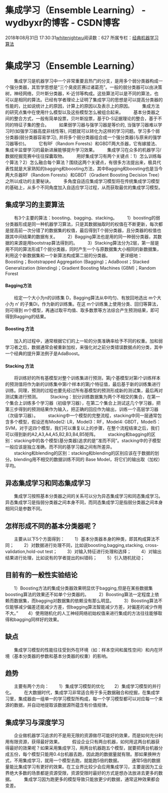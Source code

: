 # 集成学习（Ensemble Learning） - wydbyxr的博客 - CSDN博客
2018年08月31日 17:30:31[whitenightwu](https://me.csdn.net/wydbyxr)阅读数：627
所属专栏：[经典机器学习算法](https://blog.csdn.net/column/details/28812.html)
# 集成学习（Ensemble Learning）
　　集成学习是机器学习中一个非常重要且热门的分支，是用多个弱分类器构成一个强分类器，其哲学思想是“三个臭皮匠赛过诸葛亮”。一般的弱分类器可以由决策树，神经网络，贝叶斯分类器，K-近邻等构成。这些算法可以是不同的算法，也可以是相同的算法。已经有学者理论上证明了集成学习的思想是可以提高分类器的性能的，比如说统计上的原因，计算上的原因以及表示上的原因。 
　　集成方法的研究点集中在使用什么模型以及这些模型怎么被组合起来。 
　　基本分类器之间的整合方式，一般有简单投票，贝叶斯投票，基于D-S证据理论的整合，基于不同的特征子集的整合。 
　　如果弱学习器与强学习器是等价的, 当强学习器难以学习时(如强学习器高度非线性等), 问题就可以转化为这样的学习问题。学习多个弱分类器(弱分类器容易学习), 并将多个弱分类器组合成一个强分类器(与原来的强学习器等价)。 
　　它有RF（Random Forests）和GBDT两大杀器，它有嫁接法、集成半监督学习的最新进展能够提升学习效果。 
　　集成学习在众多的机器学习/数据挖掘竞赛中往往探囊取物。 
　　用好集成学习有两个关键点：1）怎么训练每个算法？2）怎么融合每个算法？围绕这两个关键点，有很多方法提出来，极具代表性就是大家熟知的bagging和boosting方法，其中Bagging和boosting也是当今两大杀器RF（Random Forests）和GBDT（Gradient Boosting Decision Tree）之所以成功的主要秘诀。 
　　多角度自适应集成学习模型将在传统集成学习模型的基础上，从多个不同角度加入自适应学习过程，从而获取最优的集成学习模型。        
## 集成学习的主要算法
　　有3个主要的算法：boosting、bagging、stacking。 
　　1）boosting的弱分类器形成是同一种机器学习算法，只是其数据抽取时的权值在不断更新，每次都是提高前一次分错了的数据集的权值，最后得到T个弱分类器，且分类器的权值也跟其中间结果的数据有关。 
　　2）Bagging算法也是用的同一种弱分类器，其数据的来源是用bootstrap算法得到的。 
　　3）Stacking算法分为2层，第一层是用不同的算法形成T个弱分类器，同时产生一个与原数据集大小相同的新数据集，利用这个新数据集和一个新算法构成第二层的分类器。 
　　更详细地：Boosting；Bootstrapped Aggregation (Bagging)；AdaBoost；Stacked Generalization (blending)；Gradient Boosting Machines (GBM)；Random Forest
#### Bagging方法
　　给定一个大小为n的训练集 D，Bagging算法从中均匀、有放回地选出 m个大小为 n’ 的子集Di，作为新的训练集。在这 m个训练集上使用分类、回归等算法，则可得到 m个模型，再通过取平均值、取多数票等方法综合产生预测结果，即可得到Bagging的结果。      
#### Boosting 方法
　　加入的过程中，通常根据它们的上一轮的分类准确率给予不同的权重。加和弱学习者之后，数据通常会被重新加权，来强化对之前分类错误数据点的分类，其中一个经典的提升算法例子是AdaBoost。       
#### Stacking 方法
　　将训练好的所有基模型对整个训练集进行预测，第j个基模型对第i个训练样本的预测值将作为新的训练集中第i个样本的第j个特征值，最后基于新的训练集进行训练。同理，预测的过程也要先经过所有基模型的预测形成新的测试集，最后再对测试集进行预测。 
　　Stacking：划分训练数据集为两个不相交的集合，在第一个集合上训练多个学习器（初级学习器），在第二个集合上测试这几个学习器，把第三步得到的预测结果作为输入，把正确的回应作为输出，训练一个高层学习器（次级学习器）。 
　　stacking中一个模型的完整流程，stacking中同一层通常包含多个模型，假设还有Model2: LR，Model3：RF，Model4: GBDT，Model5：SVM，对于这四个模型，我们可以重复以上的步骤，在整个流程结束之后，我们可以得到新的A2,A3,A4,A5,B2,B3,B4,B5矩阵。 
　　stacking和bagging的区别：stacking中的各个模型(基分类器)追求的是“准而不同”。stacking中的子模型一般应该是独立准确，而不同的基学习器之间有所差异。  
　　stacking和blending的区别：stacking和blending的区别应该在于数据的划分。blending用不相交的数据训练不同的 Base Model，将它们的输出取（加权）平均。
## 异态集成学习和同态集成学习
　　集成学习按照基本分类器之间的关系可以分为异态集成学习和同态集成学习。异态集成学习是指弱分类器之间本身不同，而同态集成学习是指弱分类器之间本身相同只是参数不同。               
## 怎样形成不同的基本分类器呢？
　　主要从以下5个方面得到： 
　　1）基本分类器本身的种类，即其构成算法不同； 
　　2）对数据进行处理不同，比如说boosting,bagging,stacking, cross-validation,hold-out test； 
　　3）对输入特征进行处理和选择； 
　　4）对输出结果进行处理，比如说有的学者提出的纠错码； 
　　5）引入随机扰动；
## 目前有的一般性实验结论
　　1）Boosting方法的集成分类器效果明显优于bagging,但是在某些数据集boosting算法的效果还不如单个分类器的。 
　　2）Boosting算法一定程度上依赖而数据集，而bagging对数据集的依赖没有那么明显。 
　　3）Boosting算法不仅能够减少偏差还能减少方差，但bagging算法智能减少方差，对偏差的减少作用不大。” 
　　4）使用随机化的人工神经网络初始权值来进行集成的方法往往能够取得和bagging同样好的效果。
## 缺点
　　集成学习模型的性能往往受到外在环境（如：样本空间和属性空间）和内在环境（基本分类器的参数和基本分类器的权重）的影响。            
## 趋势
　　主要有两个方向： 
　　1）集成学习模型的优化 
　　2）集成学习模型的并行化。 
　　在大数据时代，集成学习非常适合用于多元数据融合和挖掘，在集成学习里，集成器由一组单一的学习模型所构成，每一个学习模型都可以对应每一个来源的数据，并自动地提取该数据源所蕴含有价值规律。       
## 集成学习与深度学习
　　企业做机器学习追求的不是用无限的资源做尽可能好的效果，而是如何充分利用有限资源，获得最好效果。 
　　假设企业只有两台机器，如何用这两台机器获得最好的效果呢？如果采用集成学习，用两台机器跑五个模型，就要把两台机器分成五份，每个模型只能用0.4台机器去跑，因此跑的数据量就有限。那如果换种方式，不用集成学习，就用一个模型去跑，就能跑5倍的数据。 
　　通常5倍的数据量能比集成学习有更好的效果。在工业界比较少会应用集成学习，主要是因为工业界绝大多数的场景都是资源受限，资源受限时最好的方式是想办法放进去更多的数据。 
　　集成学习因为跑更多的模型导致只能放更少的数据，通常这种效果都会变差。
